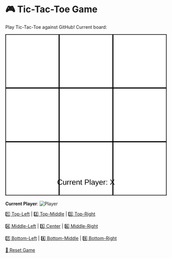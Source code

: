# 🎮 Tic-Tac-Toe Game

Play Tic-Tac-Toe against GitHub! Current board:

<!-- game starts here -->
<p align="center">
  <img src="https://github.com/devdii/tic-tac-toe-game/raw/main/tic_tac_toe.svg?t=1745689044TIMESTAMP" alt="Tic-Tac-Toe board">
</p>

**Current Player**: ![Player](https://img.shields.io/badge/player-X-yellow)

[1️⃣ Top-Left](https://github.com/devdii/tic-tac-toe-game/issues/new?title=game%7Cmove%7C0&body=Just+click+%27Submit+new+issue%27.) | 
[2️⃣ Top-Middle](https://github.com/devdii/tic-tac-toe-game/issues/new?title=game%7Cmove%7C1&body=Just+click+%27Submit+new+issue%27.) | 
[3️⃣ Top-Right](https://github.com/devdii/tic-tac-toe-game/issues/new?title=game%7Cmove%7C2&body=Just+click+%27Submit+new+issue%27.)

[4️⃣ Middle-Left](https://github.com/devdii/tic-tac-toe-game/issues/new?title=game%7Cmove%7C3&body=Just+click+%27Submit+new+issue%27.) | 
[5️⃣ Center](https://github.com/devdii/tic-tac-toe-game/issues/new?title=game%7Cmove%7C4&body=Just+click+%27Submit+new+issue%27.) | 
[6️⃣ Middle-Right](https://github.com/devdii/tic-tac-toe-game/issues/new?title=game%7Cmove%7C5&body=Just+click+%27Submit+new+issue%27.)

[7️⃣ Bottom-Left](https://github.com/devdii/tic-tac-toe-game/issues/new?title=game%7Cmove%7C6&body=Just+click+%27Submit+new+issue%27.) | 
[8️⃣ Bottom-Middle](https://github.com/devdii/tic-tac-toe-game/issues/new?title=game%7Cmove%7C7&body=Just+click+%27Submit+new+issue%27.) | 
[9️⃣ Bottom-Right](https://github.com/devdii/tic-tac-toe-game/issues/new?title=game%7Cmove%7C8&body=Just+click+%27Submit+new+issue%27.)

[🔄 Reset Game](https://github.com/devdii/tic-tac-toe-game/issues/new?title=game%7Creset&body=Just+click+%27Submit+new+issue%27.)
<!-- game ends here -->
